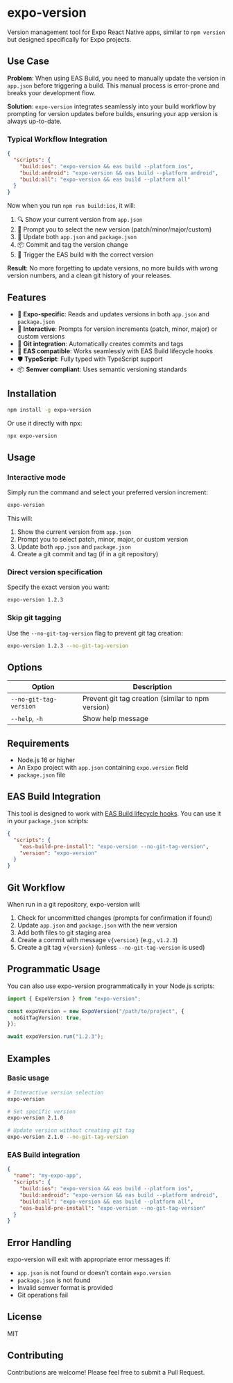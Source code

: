 # expo-version

Version management tool for Expo React Native apps, similar to `npm version` but designed specifically for Expo projects.

## Use Case

**Problem**: When using EAS Build, you need to manually update the version in `app.json` before triggering a build. This manual process is error-prone and breaks your development flow.

**Solution**: `expo-version` integrates seamlessly into your build workflow by prompting for version updates before builds, ensuring your app version is always up-to-date.

### Typical Workflow Integration

```json
{
  "scripts": {
    "build:ios": "expo-version && eas build --platform ios",
    "build:android": "expo-version && eas build --platform android",
    "build:all": "expo-version && eas build --platform all"
  }
}
```

Now when you run `npm run build:ios`, it will:

1. 🔍 Show your current version from `app.json`
2. 🎯 Prompt you to select the new version (patch/minor/major/custom)
3. 📝 Update both `app.json` and `package.json`
4. 📦 Commit and tag the version change
5. 🚀 Trigger the EAS build with the correct version

**Result**: No more forgetting to update versions, no more builds with wrong version numbers, and a clean git history of your releases.

## Features

- 📱 **Expo-specific**: Reads and updates versions in both `app.json` and `package.json`
- 🎯 **Interactive**: Prompts for version increments (patch, minor, major) or custom versions
- 🔧 **Git integration**: Automatically creates commits and tags
- 🚀 **EAS compatible**: Works seamlessly with EAS Build lifecycle hooks
- 🛡️ **TypeScript**: Fully typed with TypeScript support
- 📦 **Semver compliant**: Uses semantic versioning standards

## Installation

```bash
npm install -g expo-version
```

Or use it directly with npx:

```bash
npx expo-version
```

## Usage

### Interactive mode

Simply run the command and select your preferred version increment:

```bash
expo-version
```

This will:

1. Show the current version from `app.json`
2. Prompt you to select patch, minor, major, or custom version
3. Update both `app.json` and `package.json`
4. Create a git commit and tag (if in a git repository)

### Direct version specification

Specify the exact version you want:

```bash
expo-version 1.2.3
```

### Skip git tagging

Use the `--no-git-tag-version` flag to prevent git tag creation:

```bash
expo-version 1.2.3 --no-git-tag-version
```

## Options

| Option                 | Description                                       |
| ---------------------- | ------------------------------------------------- |
| `--no-git-tag-version` | Prevent git tag creation (similar to npm version) |
| `--help`, `-h`         | Show help message                                 |

## Requirements

- Node.js 16 or higher
- An Expo project with `app.json` containing `expo.version` field
- `package.json` file

## EAS Build Integration

This tool is designed to work with [EAS Build lifecycle hooks](https://docs.expo.dev/build-reference/npm-hooks/). You can use it in your `package.json` scripts:

```json
{
  "scripts": {
    "eas-build-pre-install": "expo-version --no-git-tag-version",
    "version": "expo-version"
  }
}
```

## Git Workflow

When run in a git repository, expo-version will:

1. Check for uncommitted changes (prompts for confirmation if found)
2. Update `app.json` and `package.json` with the new version
3. Add both files to git staging area
4. Create a commit with message `v{version}` (e.g., `v1.2.3`)
5. Create a git tag `v{version}` (unless `--no-git-tag-version` is used)

## Programmatic Usage

You can also use expo-version programmatically in your Node.js scripts:

```typescript
import { ExpoVersion } from "expo-version";

const expoVersion = new ExpoVersion("/path/to/project", {
  noGitTagVersion: true,
});

await expoVersion.run("1.2.3");
```

## Examples

### Basic usage

```bash
# Interactive version selection
expo-version

# Set specific version
expo-version 2.1.0

# Update version without creating git tag
expo-version 2.1.0 --no-git-tag-version
```

### EAS Build integration

```json
{
  "name": "my-expo-app",
  "scripts": {
    "build:ios": "expo-version && eas build --platform ios",
    "build:android": "expo-version && eas build --platform android",
    "build:all": "expo-version && eas build --platform all",
    "eas-build-pre-install": "expo-version --no-git-tag-version"
  }
}
```

## Error Handling

expo-version will exit with appropriate error messages if:

- `app.json` is not found or doesn't contain `expo.version`
- `package.json` is not found
- Invalid semver format is provided
- Git operations fail

## License

MIT

## Contributing

Contributions are welcome! Please feel free to submit a Pull Request.
